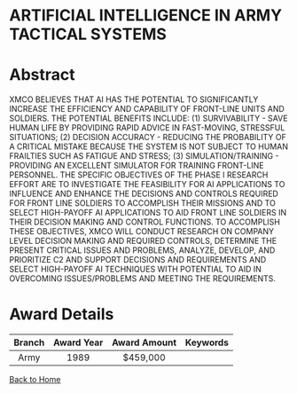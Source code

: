 
ARTIFICIAL INTELLIGENCE IN ARMY TACTICAL SYSTEMS
================================================

# Abstract


XMCO BELIEVES THAT AI HAS THE POTENTIAL TO SIGNIFICANTLY INCREASE THE EFFICIENCY AND CAPABILITY OF FRONT-LINE UNITS AND SOLDIERS. THE POTENTIAL BENEFITS INCLUDE: (1) SURVIVABILITY - SAVE HUMAN LIFE BY PROVIDING RAPID ADVICE IN FAST-MOVING, STRESSFUL SITUATIONS; (2) DECISION ACCURACY - REDUCING THE PROBABILITY OF A CRITICAL MISTAKE BECAUSE THE SYSTEM IS NOT SUBJECT TO HUMAN FRAILTIES SUCH AS FATIGUE AND STRESS; (3) SIMULATION/TRAINING - PROVIDING AN EXCELLENT SIMULATOR FOR TRAINING FRONT-LINE PERSONNEL. THE SPECIFIC OBJECTIVES OF THE PHASE I RESEARCH EFFORT ARE TO INVESTIGATE THE FEASIBILITY FOR AI APPLICATIONS TO INFLUENCE AND ENHANCE THE DECISIONS AND CONTROLS REQUIRED FOR FRONT LINE SOLDIERS TO ACCOMPLISH THEIR MISSIONS AND TO SELECT HIGH-PAYOFF AI APPLICATIONS TO AID FRONT LINE SOLDIERS IN THEIR DECISION MAKING AND CONTROL FUNCTIONS. TO ACCOMPLISH THESE OBJECTIVES, XMCO WILL CONDUCT RESEARCH ON COMPANY LEVEL DECISION MAKING AND REQUIRED CONTROLS, DETERMINE THE PRESENT CRITICAL ISSUES AND PROBLEMS, ANALYZE, DEVELOP, AND PRIORITIZE C2 AND SUPPORT DECISIONS AND REQUIREMENTS AND SELECT HIGH-PAYOFF AI TECHNIQUES WITH POTENTIAL TO AID IN OVERCOMING ISSUES/PROBLEMS AND MEETING THE REQUIREMENTS.  

# Award Details

|Branch|Award Year|Award Amount|Keywords|
| :---: | :---: | :---: | :---: |
|Army|1989|$459,000||
  
  


[Back to Home](https://github.com/chrischow/dod_sbir_awards#940)